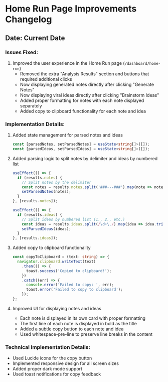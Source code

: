 # Home Run Page Improvements Changelog

## Date: Current Date

### Issues Fixed:

1. Improved the user experience in the Home Run page (`/dashboard/home-run`)
   - Removed the extra "Analysis Results" section and buttons that required additional clicks
   - Now displaying generated notes directly after clicking "Generate Notes"
   - Now displaying viral ideas directly after clicking "Brainstorm Ideas"
   - Added proper formatting for notes with each note displayed separately
   - Added copy to clipboard functionality for each note and idea

### Implementation Details:

1. Added state management for parsed notes and ideas
   ```typescript
   const [parsedNotes, setParsedNotes] = useState<string[]>([]);
   const [parsedIdeas, setParsedIdeas] = useState<string[]>([]);
   ```

2. Added parsing logic to split notes by delimiter and ideas by numbered list
   ```typescript
   useEffect(() => {
     if (results.notes) {
       // Split notes by the delimiter
       const notes = results.notes.split('###---###').map(note => note.trim()).filter(note => note);
       setParsedNotes(notes);
     }
   }, [results.notes]);

   useEffect(() => {
     if (results.ideas) {
       // Split ideas by numbered list (1., 2., etc.)
       const ideas = results.ideas.split(/\d+\./).map(idea => idea.trim()).filter(idea => idea);
       setParsedIdeas(ideas);
     }
   }, [results.ideas]);
   ```

3. Added copy to clipboard functionality
   ```typescript
   const copyToClipboard = (text: string) => {
     navigator.clipboard.writeText(text)
       .then(() => {
         toast.success('Copied to clipboard!');
       })
       .catch((err) => {
         console.error('Failed to copy: ', err);
         toast.error('Failed to copy to clipboard');
       });
   };
   ```

4. Improved UI for displaying notes and ideas
   - Each note is displayed in its own card with proper formatting
   - The first line of each note is displayed in bold as the title
   - Added a subtle copy button to each note and idea
   - Used whitespace-pre-line to preserve line breaks in the content

### Technical Implementation Details:
- Used Lucide icons for the copy button
- Implemented responsive design for all screen sizes
- Added proper dark mode support
- Used toast notifications for copy feedback 